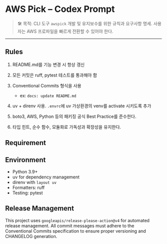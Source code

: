 # AWS Pick – Codex Prompt

> 🛠️ 목적:
> CLI 도구 `awspick` 개발 및 유지보수를 위한 규칙과 요구사항 명세. 사용자는 AWS 프로파일을 빠르게 전환할 수 있어야 한다.

---

## Rules

1. README.md를 기능 변경 시 항상 갱신
  
3. 모든 커밋은 ruff, pytest 테스트를 통과해야 함
4. Conventional Commits 형식을 사용  
   - ex: `docs: update README.md`
5. uv + direnv 사용. `.envrc`에 uv 가상환경의 venv를 activate 시키도록 추가
6. boto3, AWS, Python 등의 패키징 공식 Best Practice를 준수한다.
7. 타입 힌트, 순수 함수, 모듈화로 가독성과 확장성을 유지한다.

## Requirement

## Environment

- Python 3.9+
- uv for dependency management
- direnv with `layout uv`
- Formatters: ruff
- Testing: pytest

## Release Management

This project uses `googleapis/release-please-action@v4` for automated release management.
All commit messages must adhere to the Conventional Commits specification to ensure proper versioning and CHANGELOG generation.